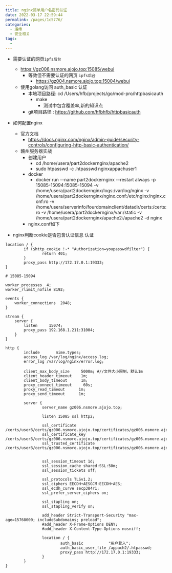 ```yaml
---
title: nginx简单用户名密码认证
date: 2022-03-17 22:59:44
permalink: /pages/1c5776/
categories:
  - 运维
  - 安全相关
tags:
  - 
---
```



* 需要认证的网页`ipfs后台`
  * https://gz006.nsmore.ajojo.top:15085/webui
    * 等效但不需要认证的网页 `ipfs后台`
      * https://gz004.nsmore.ajojo.top:15004/webui
  * 使用golang访问 auth_basic 认证
    * 本地项目路径: cd /Users/hfb/projects/go/mod-pro/httpbasicauth
      * make
        * 测试中包含覆盖率,新的知识点
    * git项目路径 : https://github.com/hfbhfb/httpbasicauth

* 如何配置nginx
  * 官方文档
    * https://docs.nginx.com/nginx/admin-guide/security-controls/configuring-http-basic-authentication/
  * 赣州服务器实战
    * 创建用户
      * cd /home/usera/part2dockernginx/apache2
      * sudo htpasswd -c .htpasswd nginxappachuser1
    * docker
      * docker run --name part2dockernginx --restart always -p 15085-15094:15085-15094  -v /home/usera/part2dockernginx/logs:/var/log/nginx -v /home/usera/part2dockernginx/nginx.conf:/etc/nginx/nginx.conf:ro -v /home/usera/serverinfo/fourdomainclient/datadir/certs:/certs:ro -v /home/usera/part2dockernginx/var:/static -v /home/usera/part2dockernginx/apache2:/apache2 -d nginx
    * nginx.conf如下



* nginx判断cookie是否包含认证信息 认证
``` nginx
location / {
        if ($http_cookie !~* "Authorization=youpasswdfilter") {
                return 401;
        }
        proxy_pass http://172.17.0.1:19333; 
}
```











``` nginx
# 15085-15094

worker_processes  4;
worker_rlimit_nofile 8192;

events {
    worker_connections  2048;
}

stream {
    server {
        listen     15074;
        proxy_pass 192.168.1.211:31004;
    }
}

http {
        include       mime.types;
        access_log /var/log/nginx/access.log;
        error_log /var/log/nginx/error.log;

        client_max_body_size     5000m; #//文件大小限制，默认1m
        client_header_timeout    1m;
        client_body_timeout      1m;
        proxy_connect_timeout     60s;
        proxy_read_timeout      1m;
        proxy_send_timeout      1m;

        server {
                server_name gz006.nsmore.ajojo.top;

                listen 15085 ssl http2;

                ssl_certificate /certs/user3/certs/gz006.nsmore.ajojo.top/certificates/gz006.nsmore.ajojo.top.crt;
                ssl_certificate_key /certs/user3/certs/gz006.nsmore.ajojo.top/certificates/gz006.nsmore.ajojo.top.key;
                ssl_trusted_certificate /certs/user3/certs/gz006.nsmore.ajojo.top/certificates/gz006.nsmore.ajojo.top.crt;


                ssl_session_timeout 1d;
                ssl_session_cache shared:SSL:50m;
                ssl_session_tickets off;

                ssl_protocols TLSv1.2;
                ssl_ciphers EECDH+AESGCM:EECDH+AES;
                ssl_ecdh_curve secp384r1;
                ssl_prefer_server_ciphers on;

                ssl_stapling on;
                ssl_stapling_verify on;

                add_header Strict-Transport-Security "max-age=15768000; includeSubdomains; preload";
                #add_header X-Frame-Options DENY;
                #add_header X-Content-Type-Options nosniff;

                location / {
                        auth_basic           "用户登入";
                        auth_basic_user_file /appach2/.htpasswd; 
                        proxy_pass http://172.17.0.1:19333; 
                }
        }
}
```





